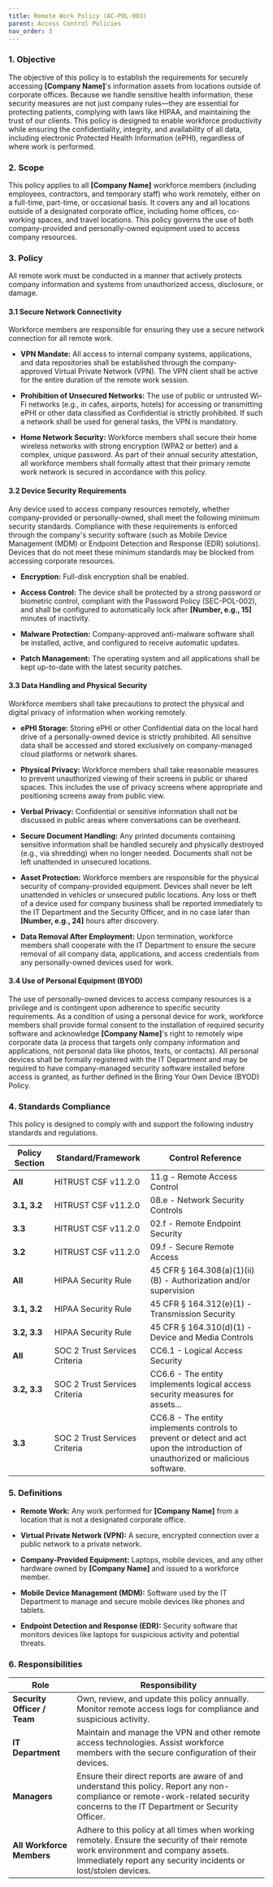 ```yaml
---
title: Remote Work Policy (AC-POL-003)
parent: Access Control Policies
nav_order: 3
---
```

### 1. Objective

The objective of this policy is to establish the requirements for securely accessing **[Company Name]**'s information assets from locations outside of corporate offices. Because we handle sensitive health information, these security measures are not just company rules—they are essential for protecting patients, complying with laws like HIPAA, and maintaining the trust of our clients. This policy is designed to enable workforce productivity while ensuring the confidentiality, integrity, and availability of all data, including electronic Protected Health Information (ePHI), regardless of where work is performed.

### 2. Scope

This policy applies to all **[Company Name]** workforce members (including employees, contractors, and temporary staff) who work remotely, either on a full-time, part-time, or occasional basis. It covers any and all locations outside of a designated corporate office, including home offices, co-working spaces, and travel locations. This policy governs the use of both company-provided and personally-owned equipment used to access company resources.

### 3. Policy

All remote work must be conducted in a manner that actively protects company information and systems from unauthorized access, disclosure, or damage.

#### 3.1 Secure Network Connectivity

Workforce members are responsible for ensuring they use a secure network connection for all remote work.

- **VPN Mandate:** All access to internal company systems, applications, and data repositories shall be established through the company-approved Virtual Private Network (VPN). The VPN client shall be active for the entire duration of the remote work session.
    
- **Prohibition of Unsecured Networks:** The use of public or untrusted Wi-Fi networks (e.g., in cafes, airports, hotels) for accessing or transmitting ePHI or other data classified as Confidential is strictly prohibited. If such a network shall be used for general tasks, the VPN is mandatory.
    
- **Home Network Security:** Workforce members shall secure their home wireless networks with strong encryption (WPA2 or better) and a complex, unique password. As part of their annual security attestation, all workforce members shall formally attest that their primary remote work network is secured in accordance with this policy.
    

#### 3.2 Device Security Requirements

Any device used to access company resources remotely, whether company-provided or personally-owned, shall meet the following minimum security standards. Compliance with these requirements is enforced through the company's security software (such as Mobile Device Management (MDM) or Endpoint Detection and Response (EDR) solutions). Devices that do not meet these minimum standards may be blocked from accessing corporate resources.

- **Encryption:** Full-disk encryption shall be enabled.
    
- **Access Control:** The device shall be protected by a strong password or biometric control, compliant with the Password Policy (SEC-POL-002), and shall be configured to automatically lock after **[Number, e.g., 15]** minutes of inactivity.
    
- **Malware Protection:** Company-approved anti-malware software shall be installed, active, and configured to receive automatic updates.
    
- **Patch Management:** The operating system and all applications shall be kept up-to-date with the latest security patches.
    

#### 3.3 Data Handling and Physical Security

Workforce members shall take precautions to protect the physical and digital privacy of information when working remotely.

- **ePHI Storage:** Storing ePHI or other Confidential data on the local hard drive of a personally-owned device is strictly prohibited. All sensitive data shall be accessed and stored exclusively on company-managed cloud platforms or network shares.
    
- **Physical Privacy:** Workforce members shall take reasonable measures to prevent unauthorized viewing of their screens in public or shared spaces. This includes the use of privacy screens where appropriate and positioning screens away from public view.
    
- **Verbal Privacy:** Confidential or sensitive information shall not be discussed in public areas where conversations can be overheard.
    
- **Secure Document Handling:** Any printed documents containing sensitive information shall be handled securely and physically destroyed (e.g., via shredding) when no longer needed. Documents shall not be left unattended in unsecured locations.
    
- **Asset Protection:** Workforce members are responsible for the physical security of company-provided equipment. Devices shall never be left unattended in vehicles or unsecured public locations. Any loss or theft of a device used for company business shall be reported immediately to the IT Department and the Security Officer, and in no case later than **[Number, e.g., 24]** hours after discovery.
    
- **Data Removal After Employment:** Upon termination, workforce members shall cooperate with the IT Department to ensure the secure removal of all company data, applications, and access credentials from any personally-owned devices used for work.
    

#### 3.4 Use of Personal Equipment (BYOD)

The use of personally-owned devices to access company resources is a privilege and is contingent upon adherence to specific security requirements. As a condition of using a personal device for work, workforce members shall provide formal consent to the installation of required security software and acknowledge **[Company Name]**'s right to remotely wipe corporate data (a process that targets only company information and applications, not personal data like photos, texts, or contacts). All personal devices shall be formally registered with the IT Department and may be required to have company-managed security software installed before access is granted, as further defined in the Bring Your Own Device (BYOD) Policy.

### 4. Standards Compliance

This policy is designed to comply with and support the following industry standards and regulations.

| **Policy Section** | **Standard/Framework**        | **Control Reference**                                                                                                            |
| ------------------ | ----------------------------- | -------------------------------------------------------------------------------------------------------------------------------- |
| **All**            | HITRUST CSF v11.2.0          | 11.g - Remote Access Control                                                                                                    |
| **3.1, 3.2**       | HITRUST CSF v11.2.0          | 08.e - Network Security Controls                                                                                                |
| **3.3**            | HITRUST CSF v11.2.0          | 02.f - Remote Endpoint Security                                                                                                 |
| **3.2**            | HITRUST CSF v11.2.0          | 09.f - Secure Remote Access                                                                                                     |
| **All**            | HIPAA Security Rule           | 45 CFR § 164.308(a)(1)(ii)(B) - Authorization and/or supervision                                                                 |
| **3.1, 3.2**       | HIPAA Security Rule           | 45 CFR § 164.312(e)(1) - Transmission Security                                                                                   |
| **3.2, 3.3**       | HIPAA Security Rule           | 45 CFR § 164.310(d)(1) - Device and Media Controls                                                                               |
| **All**            | SOC 2 Trust Services Criteria | CC6.1 - Logical Access Security                                                                                                  |
| **3.2, 3.3**       | SOC 2 Trust Services Criteria | CC6.6 - The entity implements logical access security measures for assets...                                                     |
| **3.3**            | SOC 2 Trust Services Criteria | CC6.8 - The entity implements controls to prevent or detect and act upon the introduction of unauthorized or malicious software. |

### 5. Definitions

- **Remote Work:** Any work performed for **[Company Name]** from a location that is not a designated corporate office.
    
- **Virtual Private Network (VPN):** A secure, encrypted connection over a public network to a private network.
    
- **Company-Provided Equipment:** Laptops, mobile devices, and any other hardware owned by **[Company Name]** and issued to a workforce member.
    
- **Mobile Device Management (MDM):** Software used by the IT Department to manage and secure mobile devices like phones and tablets.
    
- **Endpoint Detection and Response (EDR):** Security software that monitors devices like laptops for suspicious activity and potential threats.
    

### 6. Responsibilities

| **Role**                    | **Responsibility**                                                                                                                                                                                   |
| --------------------------- | ---------------------------------------------------------------------------------------------------------------------------------------------------------------------------------------------------- |
| **Security Officer / Team** | Own, review, and update this policy annually. Monitor remote access logs for compliance and suspicious activity.                                                                                     |
| **IT Department**           | Maintain and manage the VPN and other remote access technologies. Assist workforce members with the secure configuration of their devices.                                                           |
| **Managers**                | Ensure their direct reports are aware of and understand this policy. Report any non-compliance or remote-work-related security concerns to the IT Department or Security Officer.                    |
| **All Workforce Members**   | Adhere to this policy at all times when working remotely. Ensure the security of their remote work environment and company assets. Immediately report any security incidents or lost/stolen devices. |